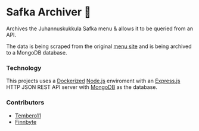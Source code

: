# Safka Archiver 🍔

Archives the Juhannuskukkula Safka menu & allows it to be queried from an API.

The data is being scraped from the original [menu site](https://www.turkuai.fi/turun-ammatti-instituutti/opiskelijalle/ruokailu-ja-ruokalistat/ruokalista-juhannuskukkula-topseli) and is being archived to a MongoDB database.

### Technology

This projects uses a [Dockerized](https://www.docker.com/) [Node.js](https://nodejs.org/) enviroment with an [Express.js](https://expressjs.com/)  HTTP JSON REST API server with [MongoDB](https://www.mongodb.com/) as the database.


### Contributors

* [Tembero11](https://github.com/Tembero11)
* [Finnbyte](https://github.com/Finnbyte)